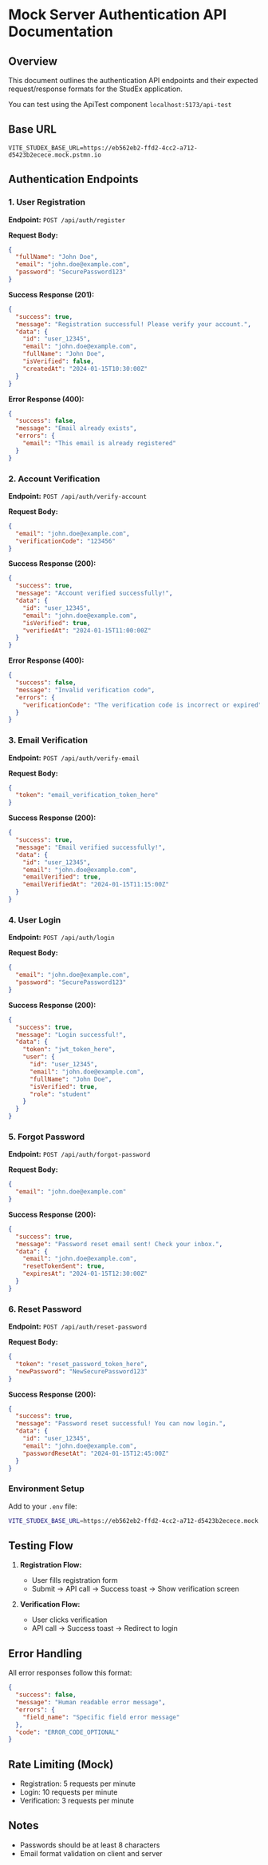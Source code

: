 # Mock Server Authentication API Documentation

## Overview
This document outlines the authentication API endpoints and their expected request/response formats for the StudEx application.

You can test using the ApiTest component `localhost:5173/api-test`

## Base URL
```
VITE_STUDEX_BASE_URL=https://eb562eb2-ffd2-4cc2-a712-d5423b2ecece.mock.pstmn.io
```

## Authentication Endpoints

### 1. User Registration
**Endpoint:** `POST /api/auth/register`

**Request Body:**
```json
{
  "fullName": "John Doe",
  "email": "john.doe@example.com",
  "password": "SecurePassword123"
}
```

**Success Response (201):**
```json
{
  "success": true,
  "message": "Registration successful! Please verify your account.",
  "data": {
    "id": "user_12345",
    "email": "john.doe@example.com",
    "fullName": "John Doe",
    "isVerified": false,
    "createdAt": "2024-01-15T10:30:00Z"
  }
}
```

**Error Response (400):**
```json
{
  "success": false,
  "message": "Email already exists",
  "errors": {
    "email": "This email is already registered"
  }
}
```

### 2. Account Verification
**Endpoint:** `POST /api/auth/verify-account`

**Request Body:**
```json
{
  "email": "john.doe@example.com",
  "verificationCode": "123456"
}
```

**Success Response (200):**
```json
{
  "success": true,
  "message": "Account verified successfully!",
  "data": {
    "id": "user_12345",
    "email": "john.doe@example.com",
    "isVerified": true,
    "verifiedAt": "2024-01-15T11:00:00Z"
  }
}
```

**Error Response (400):**
```json
{
  "success": false,
  "message": "Invalid verification code",
  "errors": {
    "verificationCode": "The verification code is incorrect or expired"
  }
}
```

### 3. Email Verification
**Endpoint:** `POST /api/auth/verify-email`

**Request Body:**
```json
{
  "token": "email_verification_token_here"
}
```

**Success Response (200):**
```json
{
  "success": true,
  "message": "Email verified successfully!",
  "data": {
    "id": "user_12345",
    "email": "john.doe@example.com",
    "emailVerified": true,
    "emailVerifiedAt": "2024-01-15T11:15:00Z"
  }
}
```

### 4. User Login
**Endpoint:** `POST /api/auth/login`

**Request Body:**
```json
{
  "email": "john.doe@example.com",
  "password": "SecurePassword123"
}
```

**Success Response (200):**
```json
{
  "success": true,
  "message": "Login successful!",
  "data": {
    "token": "jwt_token_here",
    "user": {
      "id": "user_12345",
      "email": "john.doe@example.com",
      "fullName": "John Doe",
      "isVerified": true,
      "role": "student"
    }
  }
}
```

### 5. Forgot Password
**Endpoint:** `POST /api/auth/forgot-password`

**Request Body:**
```json
{
  "email": "john.doe@example.com"
}
```

**Success Response (200):**
```json
{
  "success": true,
  "message": "Password reset email sent! Check your inbox.",
  "data": {
    "email": "john.doe@example.com",
    "resetTokenSent": true,
    "expiresAt": "2024-01-15T12:30:00Z"
  }
}
```

### 6. Reset Password
**Endpoint:** `POST /api/auth/reset-password`

**Request Body:**
```json
{
  "token": "reset_password_token_here",
  "newPassword": "NewSecurePassword123"
}
```

**Success Response (200):**
```json
{
  "success": true,
  "message": "Password reset successful! You can now login.",
  "data": {
    "id": "user_12345",
    "email": "john.doe@example.com",
    "passwordResetAt": "2024-01-15T12:45:00Z"
  }
}
```

### Environment Setup
Add to your `.env` file:
```bash
VITE_STUDEX_BASE_URL=https://eb562eb2-ffd2-4cc2-a712-d5423b2ecece.mock.pstmn.io
```
## Testing Flow

1. **Registration Flow:**
   - User fills registration form
   - Submit → API call → Success toast → Show verification screen

2. **Verification Flow:**
   - User clicks verification
   - API call → Success toast → Redirect to login


## Error Handling

All error responses follow this format:
```json
{
  "success": false,
  "message": "Human readable error message",
  "errors": {
    "field_name": "Specific field error message"
  },
  "code": "ERROR_CODE_OPTIONAL"
}
```

## Rate Limiting (Mock)
- Registration: 5 requests per minute
- Login: 10 requests per minute
- Verification: 3 requests per minute

## Notes
- Passwords should be at least 8 characters
- Email format validation on client and server
